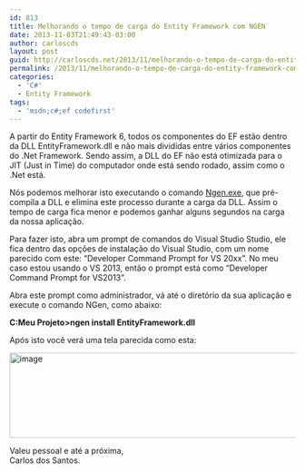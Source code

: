 ```yaml
---
id: 813
title: Melhorando o tempo de carga do Entity Framework com NGEN
date: 2013-11-03T21:49:43-03:00
author: carloscds
layout: post
guid: http://carloscds.net/2013/11/melhorando-o-tempo-de-carga-do-entity-framework-com-ngen/
permalink: /2013/11/melhorando-o-tempo-de-carga-do-entity-framework-com-ngen/
categories:
  - 'C#'
  - Entity Framework
tags:
  - 'msdn;c#;ef codefirst'
---
```

A partir do Entity Framework 6, todos os componentes do EF estão dentro da DLL EntityFramework.dll e não mais divididas entre vários componentes do .Net Framework. Sendo assim, a DLL do EF não está otimizada para o JIT (Just in Time) do computador onde está sendo rodado, assim como o .Net está.

Nós podemos melhorar isto executando o comando [Ngen.exe](http://msdn.microsoft.com/en-us/library/6t9t5wcf.aspx), que pré-compila a DLL e elimina este processo durante a carga da DLL. Assim o tempo de carga fica menor e podemos ganhar alguns segundos na carga da nossa aplicação.

Para fazer isto, abra um prompt de comandos do Visual Studio Studio, ele fica dentro das opções de instalação do Visual Studio, com um nome parecido com este: “Developer Command Prompt for VS 20xx”. No meu caso estou usando o VS 2013, então o prompt está como “Developer Command Prompt for VS2013”.

Abra este prompt como administrador, vá até o diretório da sua aplicação e execute o comando NGen, como abaixo:

**C:Meu Projeto>ngen install EntityFramework.dll**

Após isto você verá uma tela parecida como esta:

<a href="https://www.carloscds.net/wp-content/uploads/2013/11/image1.png" rel="lightbox"><img style="background-image: none; padding-top: 0px; padding-left: 0px; display: inline; padding-right: 0px; border: 0px;" title="image" src="https://www.carloscds.net/wp-content/uploads/2013/11/image_thumb2.png" alt="image" width="597" height="150" border="0" /></a>

Valeu pessoal e até a próxima,  
Carlos dos Santos.